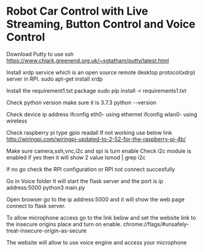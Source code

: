 # Robot Car Control with Live Streaming, Button Control and Voice Control

Download Putty to use ssh
https://www.chiark.greenend.org.uk/~sgtatham/putty/latest.html

Install xrdp service which is an open source remote desktop protocol(xdrp) server in RPI.
sudo apt-get install xrdp


Install the requirement1.txt package
sudo pip install -r requirements1.txt

Check python version make sure it is 3.7.3 
python --version

Check device ip address
ifconfig eth0- using ethernet
ifconfig wlan0- using wireless


Check raspberry pi type
gpio readall
If not working use below link 
http://wiringpi.com/wiringpi-updated-to-2-52-for-the-raspberry-pi-4b/


Make sure camera,ssh,vnc,i2c and spi is turn enable
Check i2c module is enabled if yes then it will show 2 value
lsmod | grep i2c

If no go check the RPI configuration or RPI not connect succesfully

Go in Voice folder
It will start the flask server and the port is ip address:5000
python3 main.py

Open browser go to the ip address:5000 and it will show the web page connect to flask server.

To allow microphone access go to the link below and set the website link to the insecure origins place and turn on enable.
chrome://flags/#unsafely-treat-insecure-origin-as-secure 

The website will allow to use voice engine and access your microphone




